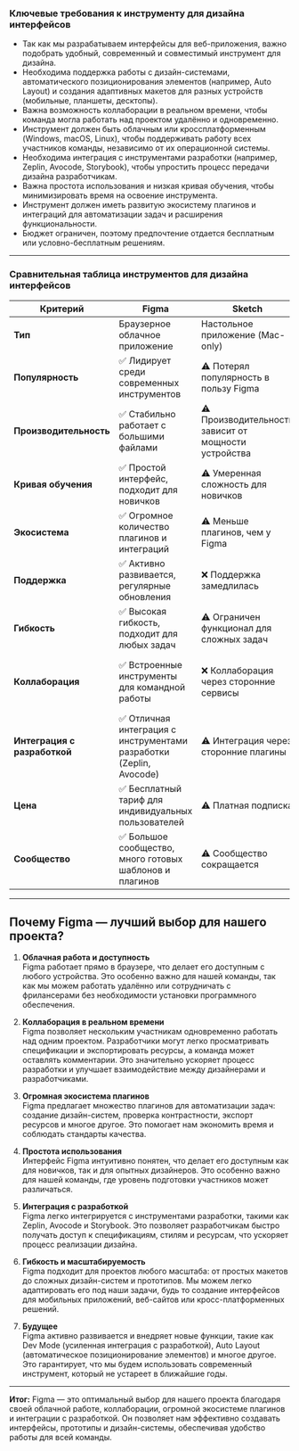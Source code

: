 ### **Ключевые требования к инструменту для дизайна интерфейсов**

- Так как мы разрабатываем интерфейсы для веб-приложения, важно подобрать удобный, современный и совместимый инструмент для дизайна.
- Необходима поддержка работы с дизайн-системами, автоматического позиционирования элементов (например, Auto Layout) и создания адаптивных макетов для разных устройств (мобильные, планшеты, десктопы).
- Важна возможность коллаборации в реальном времени, чтобы команда могла работать над проектом удалённо и одновременно.
- Инструмент должен быть облачным или кроссплатформенным (Windows, macOS, Linux), чтобы поддерживать работу всех участников команды, независимо от их операционной системы.
- Необходима интеграция с инструментами разработки (например, Zeplin, Avocode, Storybook), чтобы упростить процесс передачи дизайна разработчикам.
- Важна простота использования и низкая кривая обучения, чтобы минимизировать время на освоение инструмента.
- Инструмент должен иметь развитую экосистему плагинов и интеграций для автоматизации задач и расширения функциональности.
- Бюджет ограничен, поэтому предпочтение отдается бесплатным или условно-бесплатным решениям.

---

### Сравнительная таблица инструментов для дизайна интерфейсов

| **Критерий**              | **Figma**                              | **Sketch**                            | **Adobe XD**                          | **InVision Studio**                   |
|---------------------------|----------------------------------------|---------------------------------------|---------------------------------------|---------------------------------------|
| **Тип**                  | Браузерное облачное приложение         | Настольное приложение (Mac-only)      | Настольное приложение (Windows/Mac)   | Настольное приложение (Windows/Mac)   |
| **Популярность**         | ✅ Лидирует среди современных инструментов | ⚠️ Потерял популярность в пользу Figma | ❌ Уступает по спросу и функционалу    | ❌ Мало используется в современных проектах |
| **Производительность**   | ✅ Стабильно работает с большими файлами | ⚠️ Производительность зависит от мощности устройства | ⚠️ Может замедляться на сложных проектах | ❌ Часто тормозит на больших файлах     |
| **Кривая обучения**      | ✅ Простой интерфейс, подходит для новичков | ⚠️ Умеренная сложность для новичков    | ✅ Простой интерфейс, но меньше возможностей | ⚠️ Сложный интерфейс для освоения      |
| **Экосистема**           | ✅ Огромное количество плагинов и интеграций | ⚠️ Меньше плагинов, чем у Figma        | ❌ Экосистема недостаточно развита     | ❌ Мало плагинов и интеграций          |
| **Поддержка**            | ✅ Активно развивается, регулярные обновления | ❌ Поддержка замедлилась               | ❌ Adobe фокусируется на других продуктах | ❌ Поддержка ограничена                |
| **Гибкость**             | ✅ Высокая гибкость, подходит для любых задач | ⚠️ Ограничен функционал для сложных задач | ⚠️ Меньше возможностей для крупных проектов | ❌ Ограниченная гибкость               |
| **Коллаборация**         | ✅ Встроенные инструменты для командной работы | ❌ Коллаборация через сторонние сервисы | ❌ Коллаборация через сторонние сервисы | ❌ Коллаборация через сторонние сервисы |
| **Интеграция с разработкой** | ✅ Отличная интеграция с инструментами разработки (Zeplin, Avocode) | ⚠️ Интеграция через сторонние плагины  | ⚠️ Интеграция через сторонние плагины  | ❌ Сложная интеграция с разработкой    |
| **Цена**                | ✅ Бесплатный тариф для индивидуальных пользователей | ⚠️ Платная подписка                    | ⚠️ Платная подписка                    | ❌ Дорогой тариф                       |
| **Сообщество**           | ✅ Большое сообщество, много готовых шаблонов и плагинов | ⚠️ Сообщество сокращается             | ❌ Маленькое сообщество                | ❌ Маленькое сообщество                |

---

## Почему Figma — лучший выбор для нашего проекта?

1. **Облачная работа и доступность**  
   Figma работает прямо в браузере, что делает его доступным с любого устройства. Это особенно важно для нашей команды, так как мы можем работать удалённо или сотрудничать с фрилансерами без необходимости установки программного обеспечения.

2. **Коллаборация в реальном времени**  
   Figma позволяет нескольким участникам одновременно работать над одним проектом. Разработчики могут легко просматривать спецификации и экспортировать ресурсы, а команда может оставлять комментарии. Это значительно ускоряет процесс разработки и улучшает взаимодействие между дизайнерами и разработчиками.

3. **Огромная экосистема плагинов**  
   Figma предлагает множество плагинов для автоматизации задач: создание дизайн-систем, проверка контрастности, экспорт ресурсов и многое другое. Это помогает нам экономить время и соблюдать стандарты качества.

4. **Простота использования**  
   Интерфейс Figma интуитивно понятен, что делает его доступным как для новичков, так и для опытных дизайнеров. Это особенно важно для нашей команды, где уровень подготовки участников может различаться.

5. **Интеграция с разработкой**  
   Figma легко интегрируется с инструментами разработки, такими как Zeplin, Avocode и Storybook. Это позволяет разработчикам быстро получать доступ к спецификациям, стилям и ресурсам, что ускоряет процесс реализации дизайна.

6. **Гибкость и масштабируемость**  
   Figma подходит для проектов любого масштаба: от простых макетов до сложных дизайн-систем и прототипов. Мы можем легко адаптировать его под наши задачи, будь то создание интерфейсов для мобильных приложений, веб-сайтов или кросс-платформенных решений.

7. **Будущее**  
   Figma активно развивается и внедряет новые функции, такие как Dev Mode (усиленная интеграция с разработкой), Auto Layout (автоматическое позиционирование элементов) и многое другое. Это гарантирует, что мы будем использовать современный инструмент, который не устареет в ближайшие годы.

---

**Итог:** Figma — это оптимальный выбор для нашего проекта благодаря своей облачной работе, коллаборации, огромной экосистеме плагинов и интеграции с разработкой. Он позволяет нам эффективно создавать интерфейсы, прототипы и дизайн-системы, обеспечивая удобство работы для всей команды.
